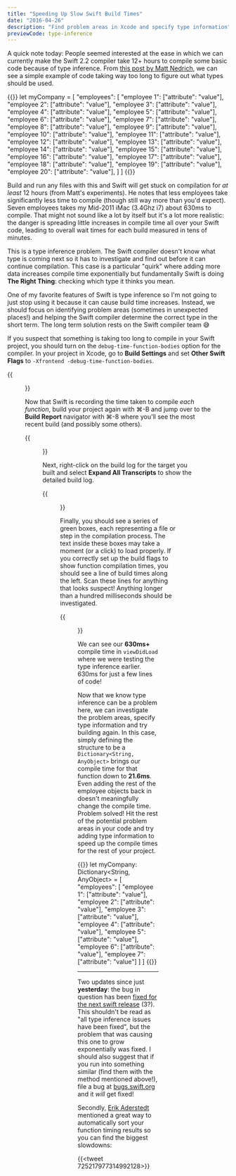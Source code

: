 ```yaml
---
title: "Speeding Up Slow Swift Build Times"
date: "2016-04-26"
description: "Find problem areas in Xcode and specify type information"
previewCode: type-inference
---
```

A quick note today: People seemed interested at the ease in which we can currently make the Swift 2.2 compiler take 12+ hours to compile some basic code because of type inference. From [this post by Matt Nedrich](https://spin.atomicobject.com/2016/04/26/swift-long-compile-time/), we can see a simple example of code taking way too long to figure out what types should be used.

{{<highlight swift>}}
let myCompany = [
   "employees": [
        "employee 1": ["attribute": "value"],
        "employee 2": ["attribute": "value"],
        "employee 3": ["attribute": "value"],
        "employee 4": ["attribute": "value"],
        "employee 5": ["attribute": "value"],
        "employee 6": ["attribute": "value"],
        "employee 7": ["attribute": "value"],
        "employee 8": ["attribute": "value"],
        "employee 9": ["attribute": "value"],
        "employee 10": ["attribute": "value"],
        "employee 11": ["attribute": "value"],
        "employee 12": ["attribute": "value"],
        "employee 13": ["attribute": "value"],
        "employee 14": ["attribute": "value"],
        "employee 15": ["attribute": "value"],
        "employee 16": ["attribute": "value"],
        "employee 17": ["attribute": "value"],
        "employee 18": ["attribute": "value"],
        "employee 19": ["attribute": "value"],
        "employee 20": ["attribute": "value"],
    ]
]
{{</highlight>}}

Build and run any files with this and Swift will get stuck on compilation for *at least* 12 hours (from Matt's experiments). He notes that less employees take significantly less time to compile (though still way more than you'd expect). Seven employees takes my Mid-2011 iMac (3.4Ghz i7) about 630ms to compile. That might not sound like a lot by itself but it's a lot more realistic: the danger is spreading little increases in compile time all over your Swift code, leading to overall wait times for each build measured in tens of minutes.

This is a type inference problem. The Swift compiler doesn't know what type is coming next so it has to investigate and find out before it can continue compilation. This case is a particular "quirk" where adding more data increases compile time exponentially but fundamentally Swift is doing __The Right Thing__: checking which type it thinks you mean.

One of my favorite features of Swift is type inference so I'm not going to just stop using it because it can cause build time increases. Instead, we should focus on identifying problem areas (sometimes in unexpected places!) and helping the Swift compiler determine the correct type in the short term. The long term solution rests on the Swift compiler team 😅

If you suspect that something is taking too long to compile in your Swift project, you should turn on the `debug-time-function-bodies` option for the compiler. In your project in Xcode, go to __Build Settings__ and set __Other Swift Flags__ to `-Xfrontend -debug-time-function-bodies`.

{{<figure src="http://nickoneill-blog.s3.amazonaws.com/images/swift-debug-time.png" title="Set debug-time-function-bodies for the Swift compiler">}}

Now that Swift is recording the time taken to compile *each function*, build your project again with ⌘-B and jump over to the __Build Report__ navigator with ⌘-8 where you'll see the most recent build (and possibly some others).

{{<figure src="http://nickoneill-blog.s3.amazonaws.com/images/swift-build-report.png" title="Navigate to the build report with ⌘-8">}}

Next, right-click on the build log for the target you built and select __Expand All Transcripts__ to show the detailed build log.

{{<figure src="http://nickoneill-blog.s3.amazonaws.com/images/swift-expand-all-transcripts.png" title="Expand All Transcripts to see the detailed build log">}}

Finally, you should see a series of green boxes, each representing a file or step in the compilation process. The text inside these boxes may take a moment (or a click) to load properly. If you correctly set up the build flags to show function compilation times, you should see a line of build times along the left. Scan these lines for anything that looks suspect! Anything longer than a hundred milliseconds should be investigated.

{{<figure src="http://nickoneill-blog.s3.amazonaws.com/images/swift-long-compile-function.png" title="Spot long compile times along the left side of the build log">}}

We can see our __630ms+__ compile time in `viewDidLoad` where we were testing the type inference earlier. 630ms for just a few lines of code!

Now that we know type inference can be a problem here, we can investigate the problem areas, specify type information and try building again. In this case, simply defining the structure to be a `Dictionary<String, AnyObject>` brings our compile time for that function down to __21.6ms__. Even adding the rest of the employee objects back in doesn't meaningfully change the compile time. Problem solved! Hit the rest of the potential problem areas in your code and try adding type information to speed up the compile times for the rest of your project.

{{<highlight swift>}}
let myCompany: Dictionary<String, AnyObject> = [
    "employees": [
        "employee 1": ["attribute": "value"],
        "employee 2": ["attribute": "value"],
        "employee 3": ["attribute": "value"],
        "employee 4": ["attribute": "value"],
        "employee 5": ["attribute": "value"],
        "employee 6": ["attribute": "value"],
        "employee 7": ["attribute": "value"]
    ]
]
{{</highlight>}}

---

Two updates since just __yesterday__: the bug in question has been [fixed for the next swift release](https://github.com/apple/swift/commit/2cdd7d64e1e2add7bcfd5452d36e7f5fc6c86a03) (3?). This shouldn't be read as "all type inference issues have been fixed", but the problem that was causing this one to grow exponentially was fixed. I should also suggest that if you run into something similar (find them with the method mentioned above!), file a bug at [bugs.swift.org](https://bugs.swift.org) and it *will* get fixed!

Secondly, [Erik Aderstedt](https://twitter.com/erikaderstedt) mentioned a great way to automatically sort your function timing results so you can find the biggest slowdowns:

{{<tweet 725217977314992128>}}
